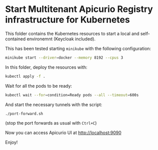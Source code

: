 
# Start Multitenant Apicurio Registry infrastructure for Kubernetes

This folder contains the Kubernetes resources to start a local and self-contained environemnt (Keycloak included).

This has been tested starting `minikube` with the following configuration:

```bash
minikube start --driver=docker --memory 8192 --cpus 3
```

In this folder, deploy the resources with:

```bash
kubectl apply -f .
```

Wait for all the pods to be ready:

```bash
kubectl wait --for=condition=Ready pods --all --timeout=600s
```

And start the necessary tunnels with the script:

```bash
./port-forward.sh
```
(stop the port forwards as usual with `Ctrl+C`)

Now you can access Apicurio UI at [http://localhost:9090](http://localhost:9090)

Enjoy!
